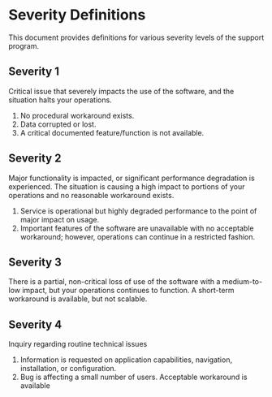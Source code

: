 # Severity Definitions

This document provides definitions for various severity levels of the support
program.

## Severity 1

Critical issue that severely impacts the use of the software, and the situation
halts your operations.

1. No procedural workaround exists.
1. Data corrupted or lost.
1. A critical documented feature/function is not available.

## Severity 2

Major functionality is impacted, or significant performance degradation is
experienced. The situation is causing a high impact to portions of your
operations and no reasonable workaround exists.

1. Service is operational but highly degraded performance to the point of major
   impact on usage.
1. Important features of the software are unavailable with no acceptable
   workaround; however, operations can continue in a restricted fashion.

## Severity 3

There is a partial, non-critical loss of use of the software with a
medium-to-low impact, but your operations continues to function. A
short-term workaround is available, but not scalable.

## Severity 4

Inquiry regarding routine technical issues

1. Information is requested on application capabilities, navigation,
   installation, or configuration.
1. Bug is affecting a small number of users. Acceptable workaround is available
